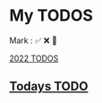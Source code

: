 # My TODOS

Mark : ✅ ❌ 🚀

[2022 TODOS](./2022)

## [Todays TODO](https://github.com/Novelier-Webbelier/todos/blob/master/2022/2-Feb/21.md)
